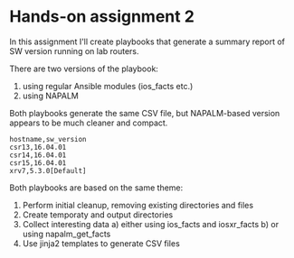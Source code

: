 # Hands-on assignment 2

In this assignment I'll create playbooks that generate a summary report of SW version running on lab routers.

There are two versions of the playbook:
1) using regular Ansible modules (ios_facts etc.)
2) using NAPALM

Both playbooks generate the same CSV file, but NAPALM-based version appears to be much cleaner and compact.

```
hostname,sw_version
csr13,16.04.01
csr14,16.04.01
csr15,16.04.01
xrv7,5.3.0[Default]
```

Both playbooks are based on the same theme:

1. Perform initial cleanup, removing existing directories and files
2. Create temporaty and output directories 
3. Collect interesting data
  a) either using ios_facts and iosxr_facts
  b) or using napalm_get_facts
4. Use jinja2 templates to generate CSV files











